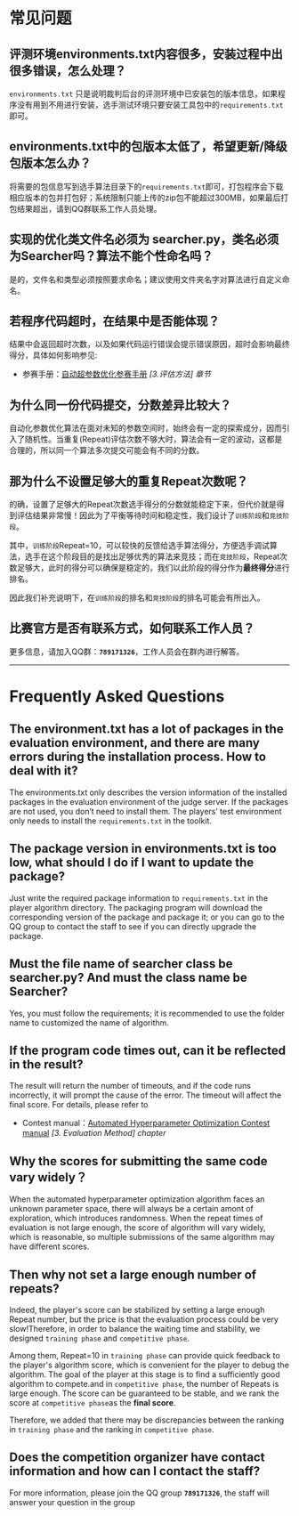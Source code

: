 # 常见问题

## 评测环境environments.txt内容很多，安装过程中出很多错误，怎么处理？

`environments.txt` 只是说明裁判后台的评测环境中已安装包的版本信息，如果程序没有用到不用进行安装，选手测试环境只要安装工具包中的`requirements.txt`即可。

## environments.txt中的包版本太低了，希望更新/降级包版本怎么办？

将需要的包信息写到选手算法目录下的`requirements.txt`即可，打包程序会下载相应版本的包并打包好；系统限制只能上传的zip包不能超过300MB，如果最后打包结果超出，请到QQ群联系工作人员处理。

## 实现的优化类文件名必须为 searcher.py，类名必须为Searcher吗？算法不能个性命名吗？

是的，文件名和类型必须按照要求命名；建议使用文件夹名字对算法进行自定义命名。

## 若程序代码超时，在结果中是否能体现？

结果中会返回超时次数，以及如果代码运行错误会提示错误原因，超时会影响最终得分，具体如何影响参见:

* 参赛手册：[自动超参数优化参赛手册](https://docs.qq.com/doc/p/681e40251e75740c654289ddfb827b7571107693?dver=2.1.27141849)  *[3.评估方法] 章节*

## 为什么同一份代码提交，分数差异比较大？

自动化参数优化算法在面对未知的参数空间时，始终会有一定的探索成分，因而引入了随机性。当重复(Repeat)评估次数不够大时，算法会有一定的波动，这都是合理的，所以同一个算法多次提交可能会有不同的分数。

## 那为什么不设置足够大的重复Repeat次数呢？

的确，设置了足够大的Repeat次数选手得分的分数就能稳定下来，但代价就是得到评估结果非常慢！因此为了平衡等待时间和稳定性，我们设计了`训练阶段`和`竞技阶段`。

其中，`训练阶段`Repeat=10，可以较快的反馈给选手算法得分，方便选手调试算法，选手在这个阶段目的是找出足够优秀的算法来竞技；而在`竞技阶段`，Repeat次数足够大，此时的得分可以确保是稳定的，我们以此阶段的得分作为**最终得分**进行排名。

因此我们补充说明下，在`训练阶段`的排名和`竞技阶段`的排名可能会有所出入。

## 比赛官方是否有联系方式，如何联系工作人员？

更多信息，请加入QQ群：**`789171326`**，工作人员会在群内进行解答。

---

# Frequently Asked Questions

## The environment.txt has a lot of packages in the evaluation environment, and there are many errors during the installation process. How to deal with it?

The environments.txt only describes the version information of the installed packages in the evaluation environment of the judge server. If the packages are not used, you don’t need to install them. The players’ test environment only needs to install the `requirements.txt` in the toolkit.

## The package version in environments.txt is too low, what should I do if I want to update the package?

Just write the required package information to `requirements.txt` in the player algorithm directory. The packaging program will download the corresponding version of the package and package it; or you can go to the QQ group to contact the staff to see if you can directly upgrade the package.

## Must the file name of searcher class be searcher.py? And must the class name be Searcher?

Yes, you must follow the requirements; it is recommended to use the folder name to  customized the name of algorithm.

## If the program code times out, can it be reflected in the result?

The result will return the number of timeouts, and if the code runs incorrectly, it will prompt the cause of the error. The timeout will affect the final score. For details, please refer to

* Contest manual：[Automated Hyperparameter Optimization Contest manual](https://docs.qq.com/doc/p/9b3e04cecb9631e393e4316d4b10eaa781b5fd61?dver=2.1.27141849)  *[3. Evaluation Method]  chapter*

## Why the scores for submitting the same code vary widely？

When the automated hyperparameter optimization algorithm faces an unknown parameter space, there will always be a certain amont of exploration, which introduces randomness. When the repeat times of evaluation is not large enough, the score of algorithm will vary widely, which is reasonable, so multiple submissions of the same algorithm may have different scores.

## Then why not set a large enough number of repeats?

Indeed, the player's score can be stabilized by setting a large enough Repeat number, but the price is that the evaluation process could be very slow!Therefore, in order to balance the waiting time and stability, we designed `training phase` and `competitive phase`.

Among them, Repeat=10 in `training phase` can provide quick feedback to the player's algorithm score, which is convenient for the player to debug the algorithm. The goal of the player at this stage is to find a sufficiently good algorithm to compete.and in `competitive phase`, the number of Repeats is large enough. The score can be guaranteed to be stable, and we rank the score at `competitive phase`as the **final score**.

Therefore, we added that there may be discrepancies between the ranking in `training phase` and the ranking in `competitive phase`.

## Does the competition organizer have contact information and how can I contact the staff?

For more information, please join the QQ group **`789171326`**, the staff will answer your question in the group

